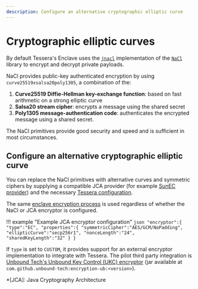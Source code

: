 ```yaml
---
description: Configure an alternative cryptographic elliptic curve
---
```


# Cryptographic elliptic curves

By default Tessera's Enclave uses the [`jnacl`](https://github.com/neilalexander/jnacl) implementation
of the [`NaCl`](https://nacl.cr.yp.to/) library to encrypt and decrypt private payloads.

NaCl provides public-key authenticated encryption by using `curve25519xsalsa20poly1305`, a
combination of the:

1. **Curve25519 Diffie-Hellman key-exchange function**: based on fast arithmetic on a strong elliptic curve
1. **Salsa20 stream cipher**: encrypts a message using the shared secret
1. **Poly1305 message-authentication code**: authenticates the encrypted message using a shared secret.

The NaCl primitives provide good security and speed and is sufficient in most circumstances.

## Configure an alternative cryptographic elliptic curve

You can replace the NaCl primitives with alternative curves and symmetric ciphers by supplying a
compatible JCA provider (for example [SunEC provider]) and the necessary [Tessera configuration].

The same [enclave encryption process] is used regardless of whether the NaCl or JCA encryptor is
configured.

!!! example "Example JCA encryptor configuration"
    ```json
    "encryptor":{
        "type":"EC",
        "properties":{
            "symmetricCipher":"AES/GCM/NoPadding",
            "ellipticCurve":"secp256r1",
            "nonceLength":"24",
            "sharedKeyLength":"32"
        }
    }
    ```

If `type` is set to `CUSTOM`, it provides support for an external encryptor implementation to
integrate with Tessera. The pilot third party integration is [Unbound Tech's Unbound Key Control (UKC) encryptor](https://github.com/unbound-tech/unbound-integration/tree/master/tessera) (jar available at `com.github.unbound-tech:encryption-ub:<version>`).

<!--links-->
[enclave encryption process]: https://docs.goquorum.consensys.net/Concepts/Privacy/PrivateTransactionLifecycle/
[SunEC provider]: https://docs.oracle.com/javase/8/docs/technotes/guides/security/SunProviders.html#SunEC
[Tessera configuration]: ../../Reference/SampleConfiguration.md#encryptor
*[JCA]: Java Cryptography Architecture
